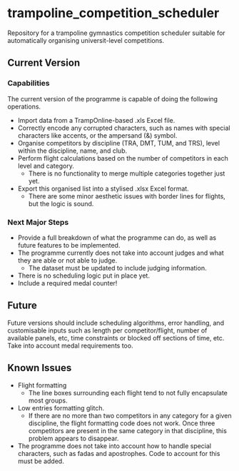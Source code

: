 # trampoline_competition_scheduler
Repository for a trampoline gymnastics competition scheduler suitable for automatically organising universit-level competitions.

## Current Version
### Capabilities
The current version of the programme is capable of doing the following operations.
- Import data from a TrampOnline-based .xls Excel file.
- Correctly encode any corrupted characters, such as names with special characters like accents, or the ampersand (&) symbol.
- Organise competitors by discipline (TRA, DMT, TUM, and TRS), level within the discipline, name, and club.
- Perform flight calculations based on the number of competitors in each level and category.
  - There is no functionality to merge multiple categories together just yet.
- Export this organised list into a stylised .xlsx Excel format.
  - There are some minor aesthetic issues with border lines for flights, but the logic is sound.

### Next Major Steps
- Provide a full breakdown of what the programme can do, as well as future features to be implemented.
- The programme currently does not take into account judges and what they are able or not able to judge.
  - The dataset must be updated to include judging information.
- There is no scheduling logic put in place yet.
- Include a required medal counter!

## Future
Future versions should include scheduling algorithms, error handling, and customisable inputs such as length per competitor/flight, number of available panels, etc, time constraints or blocked off sections of time, etc. Take into account medal requirements too.

## Known Issues
- Flight formatting
  - The line boxes surrounding each flight tend to not fully encapsulate most groups.
- Low entries formatting glitch.
  - If there are no more than two competitors in any category for a given discipline, the flight formatting code does not work. Once three competitors are present in the same category in that discipline, this problem appears to disappear.
- The programme does not take into account how to handle special characters, such as fadas and apostrophes. Code to account for this must be added.

